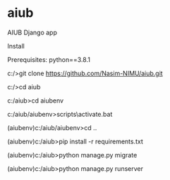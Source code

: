 # aiub
AIUB Django app


Install

Prerequisites:
python==3.8.1

c:/>git clone https://github.com/Nasim-NIMU/aiub.git

c:/>cd aiub

c:/aiub>cd aiubenv

c:/aiub/aiubenv>scripts\activate.bat

(aiubenv)c:/aiub/aiubenv>cd ..

(aiubenv)c:/aiub>pip install -r requirements.txt

(aiubenv)c:/aiub>python manage.py migrate

(aiubenv)c:/aiub>python manage.py runserver
